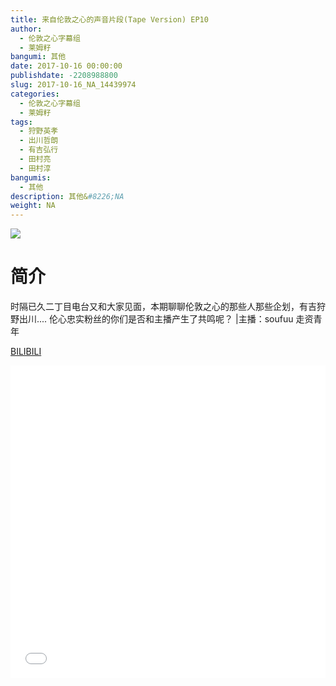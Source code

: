 ```yaml
---
title: 来自伦敦之心的声音片段(Tape Version) EP10
author: 
  - 伦敦之心字幕组
  - 莱姆籽
bangumi: 其他
date: 2017-10-16 00:00:00
publishdate: -2208988800
slug: 2017-10-16_NA_14439974
categories: 
  - 伦敦之心字幕组
  - 莱姆籽
tags: 
  - 狩野英孝
  - 出川哲朗
  - 有吉弘行
  - 田村亮
  - 田村淳
bangumis: 
  - 其他
description: 其他&#8226;NA
weight: NA
---
```


![](https://i.imgur.com/nyDNlk9.jpg)

# 简介  
时隔已久二丁目电台又和大家见面，本期聊聊伦敦之心的那些人那些企划，有吉狩野出川....
伦心忠实粉丝的你们是否和主播产生了共鸣呢？
|主播：soufuu 走资青年

  [BILIBILI](https://www.bilibili.com/video/av14439974/)


  <iframe src="//www.bilibili.com/html/html5player.html?cid=23557815&aid=14439974" width="100%" height="500" frameborder="0" allowfullscreen="allowfullscreen"></iframe>

